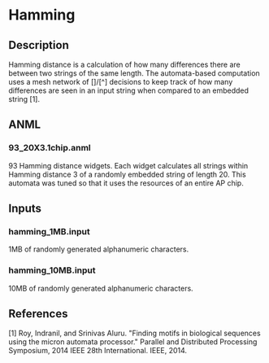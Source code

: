 # Hamming
## Description
Hamming distance is a calculation of how many differences there are between two strings of the same length. The automata-based computation uses a mesh network of [<symbol>]/[^<symbol>] decisions to keep track of how many differences are seen in an input string when compared to an embedded string [1].

## ANML
### 93_20X3.1chip.anml
93 Hamming distance widgets. Each widget calculates all strings within Hamming distance 3 of a randomly embedded string of length 20. This automata was tuned so that it uses the resources of an entire AP chip.

## Inputs
### hamming_1MB.input
1MB of randomly generated alphanumeric characters.

### hamming_10MB.input
10MB of randomly generated alphanumeric characters.

## References
[1] Roy, Indranil, and Srinivas Aluru. "Finding motifs in biological sequences using the micron automata processor." Parallel and Distributed Processing Symposium, 2014 IEEE 28th International. IEEE, 2014.


